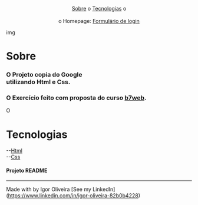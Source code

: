 
<p align="center">
<a href="#sobre">Sobre</a> o
<a href="#sobre">Tecnologias</a> o
<br><br>
o Homepage:  <a href=""> Formulário de login</a>

img

# Sobre
<h3>O Projeto copia do Google<br>utilizando Html e Css.</h3>
<h3>O Exercício feito com proposta do curso 
<a href="https://b7web.com.br">b7web</a>.</h3>
<p>O</p>

# Tecnologias
--<a href="https://www.learn-html.org">Html</a><br>
--<a href="https://www.css.org">Css</a><br>


<h4> Projeto README </h4>

---
Made with by Igor Oliveira [See my LinkedIn](<a href="https://www.linkedin.com/in/igor-oliveira-82b0b4228">https://www.linkedin.com/in/igor-oliveira-82b0b4228</a>)
